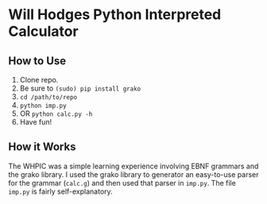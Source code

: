 Will Hodges Python Interpreted Calculator
==============

How to Use
--------------

1. Clone repo.
2. Be sure to `(sudo) pip install grako`
3. `cd /path/to/repo`
4. `python imp.py`
5. OR `python calc.py -h`
6. Have fun!

How it Works
--------------

The WHPIC was a simple learning experience involving EBNF grammars and the grako library. 
I used the grako library to generator an easy-to-use parser for the grammar (`calc.g`) and then used that parser in `imp.py`.
The file `imp.py` is fairly self-explanatory.
